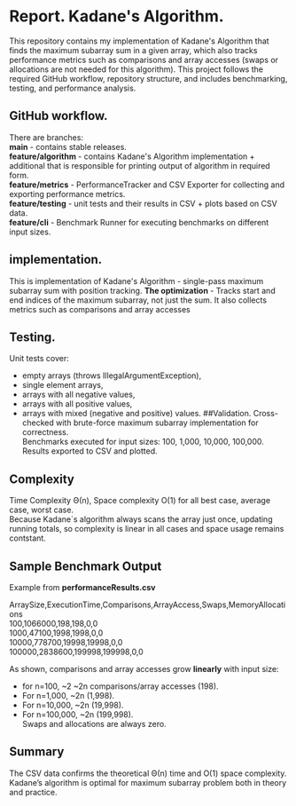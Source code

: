 # Report. Kadane's Algorithm.
This repository contains my implementation of Kadane's Algorithm
that finds the maximum subarray sum in a given array, which also
tracks performance metrics such as comparisons and array accesses
(swaps or allocations are not needed for this algorithm).
This project follows the required GitHub workflow, repository 
structure, and includes benchmarking, testing, and performance analysis.
##  GitHub workflow.
There are branches:  
**main** - contains stable releases.  
**feature/algorithm** - contains Kadane's Algorithm implementation + additional 
that is responsible for printing output of algorithm in required form.  
**feature/metrics** - PerformanceTracker and CSV Exporter for collecting and exporting 
performance metrics.  
**feature/testing** - unit tests and their results in CSV + plots based on CSV data.  
**feature/cli** - Benchmark Runner for executing benchmarks on different input sizes.

##  implementation.
This is implementation of Kadane's Algorithm - single-pass 
maximum subarray sum with position tracking.
**The optimization** - Tracks start and end indices of the maximum subarray, not just the sum. 
It also collects metrics such as comparisons and array accesses
##  Testing.
Unit tests cover:   
- empty arrays (throws IllegalArgumentException),   
- single element arrays, 
- arrays with all negative values,
- arrays with all positive values, 
- arrays with mixed (negative and positive) values.
##Validation. 
Cross-checked with brute-force maximum subarray implementation for correctness.   
Benchmarks executed for input sizes: 100, 1,000, 10,000, 100,000.   
Results exported to CSV and plotted.
## Complexity
Time Complexity Θ(n), Space complexity O(1) for all
best case, average case, worst case.  
Because Kadane`s algorithm always scans the array just once, updating 
running totals, so complexity is linear in all cases and space usage remains contstant.
## Sample Benchmark Output
Example from **performanceResults.csv** 

ArraySize,ExecutionTime,Comparisons,ArrayAccess,Swaps,MemoryAllocations   
100,1066000,198,198,0,0   
1000,47100,1998,1998,0,0   
10000,778700,19998,19998,0,0   
100000,2838600,199998,199998,0,0  
  
As shown, comparisons and array accesses grow **linearly** with input size:  
- for n=100, ~2 ~2n comparisons/array accesses (198).  
- For n=1,000, ~2n (1,998).
- For n=10,000, ~2n (19,998).
- For n=100,000, ~2n (199,998).   
Swaps and allocations are always zero. 
## Summary
The CSV data confirms the theoretical Θ(n) time and O(1) space complexity.  
Kadane’s algorithm is optimal for maximum subarray problem both in theory and practice.  

  
